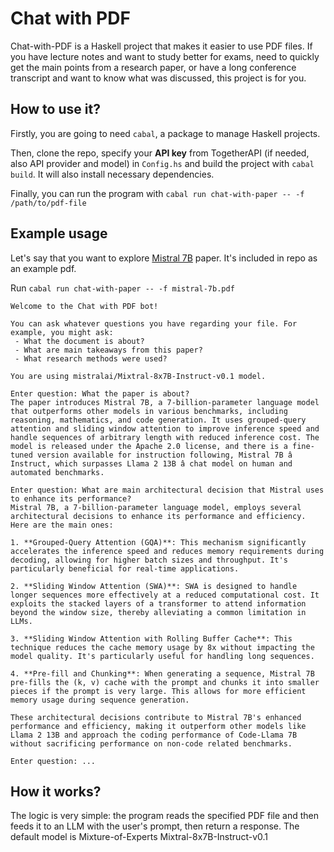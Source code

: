 # Chat with PDF

Chat-with-PDF is a Haskell project that makes it easier to use PDF files. If you have lecture notes and want to study better for exams, need to quickly get the main points from a research paper, or have a long conference transcript and want to know what was discussed, this project is for you.

## How to use it?
Firstly, you are going to need `cabal`, a package to manage Haskell projects.

Then, clone the repo, specify your **API key** from TogetherAPI (if needed, also API provider and model) in `Config.hs` and build the project with `cabal build`. It will also install necessary dependencies.

Finally, you can run the program with `cabal run chat-with-paper -- -f /path/to/pdf-file`

## Example usage
Let's say that you want to explore [Mistral 7B](https://arxiv.org/abs/2310.06825) paper. It's included in repo as an example pdf.

Run `cabal run chat-with-paper -- -f mistral-7b.pdf`

```
Welcome to the Chat with PDF bot!

You can ask whatever questions you have regarding your file. For example, you might ask:
 - What the document is about?
 - What are main takeaways from this paper?
 - What research methods were used?  

You are using mistralai/Mixtral-8x7B-Instruct-v0.1 model.

Enter question: What the paper is about?
The paper introduces Mistral 7B, a 7-billion-parameter language model that outperforms other models in various benchmarks, including reasoning, mathematics, and code generation. It uses grouped-query attention and sliding window attention to improve inference speed and handle sequences of arbitrary length with reduced inference cost. The model is released under the Apache 2.0 license, and there is a fine-tuned version available for instruction following, Mistral 7B â Instruct, which surpasses Llama 2 13B â chat model on human and automated benchmarks.

Enter question: What are main architectural decision that Mistral uses to enhance its performance?
Mistral 7B, a 7-billion-parameter language model, employs several architectural decisions to enhance its performance and efficiency. Here are the main ones:

1. **Grouped-Query Attention (GQA)**: This mechanism significantly accelerates the inference speed and reduces memory requirements during decoding, allowing for higher batch sizes and throughput. It's particularly beneficial for real-time applications.

2. **Sliding Window Attention (SWA)**: SWA is designed to handle longer sequences more effectively at a reduced computational cost. It exploits the stacked layers of a transformer to attend information beyond the window size, thereby alleviating a common limitation in LLMs.

3. **Sliding Window Attention with Rolling Buffer Cache**: This technique reduces the cache memory usage by 8x without impacting the model quality. It's particularly useful for handling long sequences.

4. **Pre-fill and Chunking**: When generating a sequence, Mistral 7B pre-fills the (k, v) cache with the prompt and chunks it into smaller pieces if the prompt is very large. This allows for more efficient memory usage during sequence generation.

These architectural decisions contribute to Mistral 7B's enhanced performance and efficiency, making it outperform other models like Llama 2 13B and approach the coding performance of Code-Llama 7B without sacrificing performance on non-code related benchmarks.

Enter question: ...
```

## How it works?

The logic is very simple: the program reads the specified PDF file and then feeds it to an LLM with the user's prompt, then return a response. The default model is Mixture-of-Experts Mixtral-8x7B-Instruct-v0.1